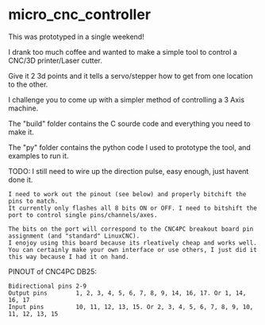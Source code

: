 # micro_cnc_controller


This was prototyped in a single weekend! 

I drank too much coffee and wanted to make a simple tool to control a CNC/3D printer/Laser cutter.

Give it 2 3d points and it tells a servo/stepper how to get from one location to the other. 

I challenge you to come up with a simpler method of controlling a 3 Axis machine. 



The "build" folder contains the C sourde code and everything you need to make it. 

The "py" folder contains the python code I used to prototype the tool, and examples to run it. 



TODO:
    I still need to wire up the direction pulse, easy enough, just havent done it. 
    
    I need to work out the pinout (see below) and properly bitchift the pins to match. 
    It currently only flashes all 8 bits ON or OFF. I need to bitshift the port to control single pins/channels/axes.
    
    The bits on the port will correspond to the CNC4PC breakout board pin assignment (and "standard" LinuxCNC).
    I enojoy using this board because its rleatively cheap and works well. You can certainly make your own interface or use others, I just did it this way because I had it on hand.


PINOUT of CNC4PC DB25:

    Bidirectional pins 2-9
    Output pins        1, 2, 3, 4, 5, 6, 7, 8, 9, 14, 16, 17. Or 1, 14, 16, 17
    Input pins         10, 11, 12, 13, 15. Or 2, 3, 4, 5, 6, 7, 8, 9, 10, 11, 12, 13, 15








